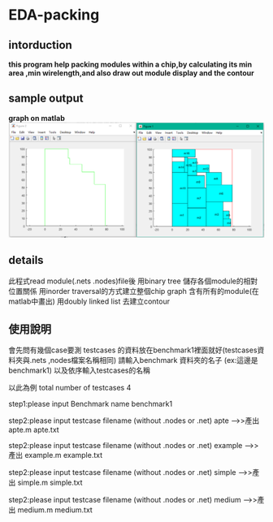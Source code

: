 # EDA-packing
## intorduction
**this program help packing modules within a chip,by calculating its min area ,min wirelength,and also draw out module display and the contour**

## sample output
**graph on matlab**
![](image/graph.png)

## details
此程式read module(.nets .nodes)file後
用binary tree 儲存各個module的相對位置關係
用inorder traversal的方式建立整個chip graph
含有所有的module(在matlab中畫出)
用doubly linked list 去建立contour


## 使用說明
會先問有幾個case要測
testcases 的資料放在benchmark1裡面就好(testcases資料夾與.nets ,nodes檔案名稱相同)
請輸入benchmark 資料夾的名子 (ex:這邊是benchmark1)
以及依序輸入testcases的名稱

以此為例
total number of testcases
4

step1:please input Benchmark name
benchmark1

step2:please input testcase filename (without .nodes or .net)
apte
-->>產出 apte.m apte.txt

step2:please input testcase filename (without .nodes or .net)
example
-->>產出 example.m example.txt

step2:please input testcase filename (without .nodes or .net)
simple
-->>產出 simple.m simple.txt

step2:please input testcase filename (without .nodes or .net)
medium
-->>產出 medium.m medium.txt
